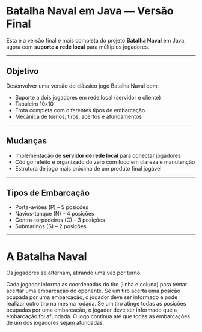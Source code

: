 # Batalha Naval em Java — Versão Final

Esta é a versão final e mais completa do projeto **Batalha Naval** em Java, agora com **suporte a rede local** para múltiplos jogadores.

---

## Objetivo

Desenvolver uma versão do clássico jogo Batalha Naval com:

- Suporte a dois jogadores em rede local (servidor e cliente)
- Tabuleiro 10x10
- Frota completa com diferentes tipos de embarcação
- Mecânica de turnos, tiros, acertos e afundamentos

---

## Mudanças

- Implementação de **servidor de rede local** para conectar jogadores
- Código refeito e organizado do zero com foco em clareza e manutenção
- Estrutura de jogo mais próxima de um produto final jogável

---

## Tipos de Embarcação

- Porta-aviões (P) – 5 posições
- Navios-tanque (N) – 4 posições
- Contra-torpedeiros (C) – 3 posições
- Submarinos (S) – 2 posições

---

# A Batalha Naval

<p>Os jogadores se alternam, atirando uma vez por turno.</p>

<p>Cada jogador informa as coordenadas do tiro (linha e coluna) para tentar acertar uma embarcação do oponente.
Se um tiro acerta uma posição ocupada por uma embarcação, o jogador deve ser informado e pode realizar outro tiro na mesma rodada.
Se um tiro atinge todas as posições ocupadas por uma embarcação, o jogador deve ser informado que a embarcação foi afundada.
O jogo continua até que todas as embarcações de um dos jogadores sejam afundadas.</p>
